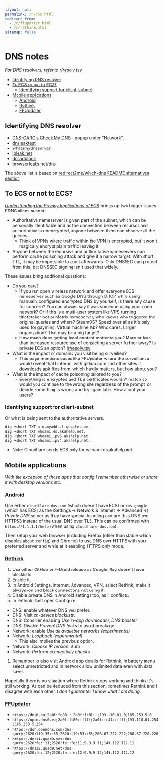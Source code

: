 ```yaml
---
layout: null
permalink: /n/dns.html
redirect_from:
  - /n/ffupdater.html
  - /n/rethink.html
sitemap: false
---
```


# DNS notes

_For DNS resolvers, refer to [r/resolv.tsv](/r/resolv.tsv)_

<!-- START doctoc generated TOC please keep comment here to allow auto update -->
<!-- DON'T EDIT THIS SECTION, INSTEAD RE-RUN doctoc TO UPDATE -->

- [Identifying DNS resolver](#identifying-dns-resolver)
- [To ECS or not to ECS?](#to-ecs-or-not-to-ecs)
  - [Identifying support for client-subnet](#identifying-support-for-client-subnet)
- [Mobile applications](#mobile-applications)
  - [Android](#android)
  - [Rethink](#rethink)
  - [FFUpdater](#ffupdater)

<!-- END doctoc generated TOC please keep comment here to allow auto update -->

## Identifying DNS resolver

- [DNS-OARC's Check My DNS](https://cmdns.dev.dns-oarc.net/) - popup under "Network".
- [dnsleaktest](https://dnsleaktest.com/)
- [whatsmydnsserver](http://www.whatsmydnsserver.com/)
- [ipleak.net](https://ipleak.net/)
- [dnsadblock](https://dnsadblock.com/dns-leak-test/)
- [browserleaks.net/dns](https://browserleaks.net/dns)

The above list is based on [redirect2me/which-dns README alternatives section](https://github.com/redirect2me/which-dns/blob/main/README.md)

## To ECS or not to ECS?

[_Understanding the Privacy Implications of ECS_](https://yacin.nadji.us/docs/pubs/dimva16_ecs.pdf)
brings up two bigger issues EDNS client-subnet:

- Authoritative nameserver is given part of the subnet, which can be
  personally identifiable and as the connection between recursor and
  authoritative is unencrypted, anyone between them can observe all the
  queries.
  - Think of VPNs where traffic within the VPN is encrypted, but it won't
    magically encrypt plain traffic leaving it.
- Anyone between the recursive and authoritative nameservers can perform cache
  poisoning attack and give it a narrow target. With short TTL, it may be
  impossible to audit afterwards. Only DNSSEC can protect from this, but
  DNSSEC signing isn't used that widely.

These issues bring additional questions:

- Do you care?
  - If you run open wireless network and offer everyone ECS nameserver such as
    Google DNS through DHCP while using manually configured encrypted DNS by
    yourself, is there any cause for concern? You can always say it was
    someone using your open network? Or if this is a multi-user system like
    VPS running titlefetcher bot or Matrix homeserver, who knows who triggered
    the original queries and where? SteamOS? Speed over all as it's only used
    for gayming. Virtual machine lab? Who cares. Larger organization? That may
    be a big target?
  - How much does getting local content matter to you? More or less than
    increased resource use of contacting a server further away? Is private ECS
    an option? ([r/resolv.tsv](/r/resolv.tsv))
- What is the impact of domains you visit being surveilled?
  - This page mentions cases like FFUpdater where the surveillance would
    reveal that I interact with github.com and other sites it downloads apk
    files from, which hardly matters, but how about you?
- What is the impact of cache poisoning tailored to you?
  - Everything is encrypted and TLS certificates wouldn't match so would you
    continue to the wrong site regardless of the prompt, or decide something
    is wrong and try again later. How about your users?

### Identifying support for client-subnet

Or what is being sent to the authoritative servers.

```bash
dig +short TXT o-o.myaddr.l.google.com.
dig +short TXT whoami.ds.akahelp.net.
dig +short TXT whoami.ipv6.akahelp.net.
dig +short TXT whoami.ipv4.akahelp.net.
```

- Note: Cloudflare sends ECS only for whoami.ds.akahelp.net.

## Mobile applications

_With the exception of those apps that config I remember otherwise or share it
with desktop versions etc._

### Android

Use either `cloudflare-dns.com` (which doesn't have ECS) or `dns.google`
(which has ECS) as the (Settings → Network & Internet → Advanced →)
_Private DNS_ server as they have special handling and are thus DNS ove
HTTPS3 instead of the usual DNS over TLS. This can be confirmed with
[`https://1.1.1.1/help`](https://one.one.one.one/help) (when using
`cloudflare-dns.com`).

Then setup your web browser (including Firefox (other than stable which
disables `about:config`) and Chrome) to use DNS over HTTPS with your preferred
server and while at it enabling HTTPS only mode.

### [Rethink](https://github.com/celzero/rethink-app)

1. Use either GitHub or F-Droid release as Google Play doesn't have
   blocklists.
1. Enable it.
1. In Android Settings, Internet, Advanced, VPN, select Rethink, make it
   always-on and block connections not using it.
1. Disable private DNS in Android settings too, as it conflicts.
1. In Rethink itself open Configure.

- DNS: enable whatever DNS you prefer.
- DNS: Visit _on-device blocklists_.
- DNS: Consider enabling _Use in-app downloader_, _DNS booster_
- DNS: Disable _Prevent DNS leaks_ to avoid breakage.
- Network: enable _Use all available networks (experimental)_
- Network: _Loopback (experimental)_
  - This also implies the previous option.
- Network: _Choose IP version: Auto_
- Network: _Perform connectivity checks_

1. Remember to also visit Android app details for Rethink, in battery menu
   select unrestricted and in network allow unlimited data even with data
   saver.

Hopefully there is no situation where Rethink stops working and thinks it's
still working. As can be deduced from this section, sometimes Rethink and I
disagree with each other. _I don't guarantee I know what I am doing._

### [FFUpdater](https://github.com/Tobi823/ffupdater)

- `https://dns0.eu;2a0f:fc80::;2a0f:fc81::;193.110.81.0;185.253.5.0`
- `https://open.dns0.eu;2a0f:fc80::ffff;2a0f:fc81::ffff;193.110.81.254;185.253.5.254`
- `https://doh.opendns.com/dns-query;2620:119:35::35;2620:119:53::53;208.67.222.222;208.67.220.220`
- `https://dns11.quad9.net/dns-query;2620:fe::11;2620:fe::fe:11;9.9.9.11;149.112.112.11`
- `https://dns12.quad9.net/dns-query;2620:fe::12;2620:fe::fe:12;9.9.9.12;149.112.112.12`

